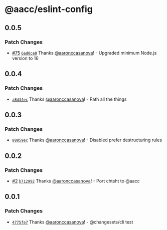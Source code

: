 # @aacc/eslint-config

## 0.0.5

### Patch Changes

- [#75](https://github.com/aaronccasanova/aacc/pull/75)
  [`6ad0ce0`](https://github.com/aaronccasanova/aacc/commit/6ad0ce0fa7fd7c7a2c951833fb1616d43b6ebda7)
  Thanks [@aaronccasanova](https://github.com/aaronccasanova)! - Upgraded
  minimum Node.js version to 16

## 0.0.4

### Patch Changes

- [`a8d34ec`](https://github.com/aaronccasanova/aacc/commit/a8d34ece3d0b6d81fa44ac3f60271f982ca5aa72)
  Thanks [@aaronccasanova](https://github.com/aaronccasanova)! - Path all the
  things

## 0.0.3

### Patch Changes

- [`88859ec`](https://github.com/aaronccasanova/aacc/commit/88859ec6bbedebbe26f430661164ca6e8ad9e091)
  Thanks [@aaronccasanova](https://github.com/aaronccasanova)! - Disabled prefer
  destructuring rules

## 0.0.2

### Patch Changes

- [#2](https://github.com/aaronccasanova/aacc/pull/2)
  [`b712992`](https://github.com/aaronccasanova/aacc/commit/b71299290fd9bd1226e47bf2510f7f7b2fc27b6a)
  Thanks [@aaronccasanova](https://github.com/aaronccasanova)! - Port chtsht to
  @aacc

## 0.0.1

### Patch Changes

- [`4775fe7`](https://github.com/aaronccasanova/aacc/commit/4775fe7d9e9983abf3a67aa667f5c4ba1d33454f)
  Thanks [@aaronccasanova](https://github.com/aaronccasanova)! - @changesets/cli
  test
